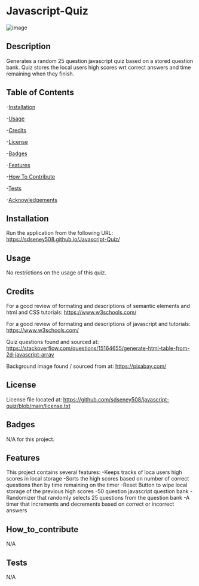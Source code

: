 # Javascript-Quiz
![image](https://user-images.githubusercontent.com/62141103/149639858-8b81fd77-1663-40b6-8d55-7fbe47890ba9.png)


## Description
Generates a random 25 question javascript quiz based on a stored question bank.  Quiz stores the local users high scores wrt correct answers and time remaining when they finish.  
  
## Table of Contents
-[Installation](#installation)

-[Usage](#usage)

-[Credits](#credits)

-[License](#license)

-[Badges](#badges)

-[Features](#features)

-[How To Contribute](#how_to_contribute)

-[Tests](#tests)

-[Acknowledgements](#acknowledgements)


## Installation
Run the application from the following URL: https://sdseney508.github.io/Javascript-Quiz/

## Usage
No restrictions on the usage of this quiz.

## Credits
For a good review of formating and descriptions of semantic elements and html and CSS tutorials:  https://www.w3schools.com/

For a good review of formating and descriptions of javascript and tutorials:  https://www.w3schools.com/

Quiz questions found and sourced at:
https://stackoverflow.com/questions/15164655/generate-html-table-from-2d-javascript-array

Background image found / sourced from at: https://pixabay.com/

## License
License file located at: https://github.com/sdseney508/javascript-quiz/blob/main/license.txt

## Badges
N/A for this project.

## Features
This project contains several features:
    -Keeps tracks of loca users high scores in local storage
    -Sorts the high scores based on number of correct questions then by time remaining on the timer
    -Reset Button to wipe local storage of the previous high scores
    -50 question javascript question bank
    -Randomizer that randomly selects 25 questions from the question bank
    -A timer that increments and decrements based on correct or incorrect answers


## How_to_contribute
N/A

## Tests
N/A
